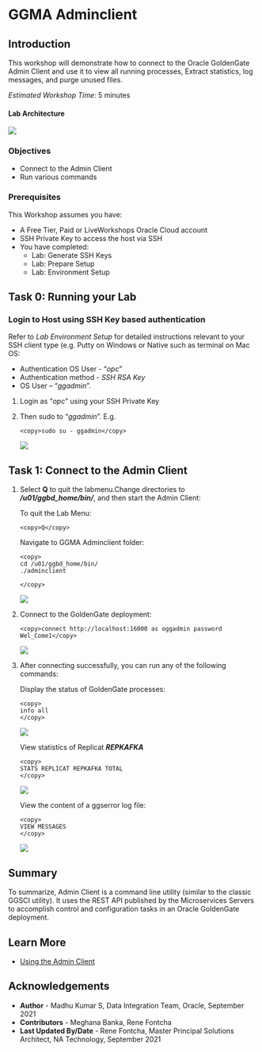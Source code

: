 # GGMA Adminclient

## Introduction
This workshop will demonstrate how to connect to the Oracle GoldenGate Admin Client and use it to view all running processes, Extract statistics, log messages, and purge unused files.

*Estimated Workshop Time*: 5 minutes

#### Lab Architecture

![](./images/arch.jpg " ")

### Objectives
-  Connect to the Admin Client
-  Run various commands 

### Prerequisites
This Workshop assumes you have:
- A Free Tier, Paid or LiveWorkshops Oracle Cloud account
- SSH Private Key to access the host via SSH
- You have completed:
    - Lab: Generate SSH Keys
    - Lab: Prepare Setup
    - Lab: Environment Setup


## Task 0: Running your Lab
### Login to Host using SSH Key based authentication

Refer to *Lab Environment Setup* for detailed instructions relevant to your SSH client type (e.g. Putty on Windows or Native such as terminal on Mac OS:

  - Authentication OS User - “*opc*”
  - Authentication method - *SSH RSA Key*
  - OS User – “*ggadmin*”.

1. Login as “*opc*” using your SSH Private Key

2. Then sudo to “*ggadmin*”. E.g.

    ```
    <copy>sudo su - ggadmin</copy>
    ```

    ![](./images/1.png " ")

## Task 1: Connect to the Admin Client

1. Select **Q** to quit the labmenu.Change directories to ***/u01/ggbd_home/bin/***, and then start the Admin Client:

    To quit the Lab Menu:
    
    ```
    <copy>Q</copy>
    ```

    Navigate to GGMA Adminclient folder:
    
    ```
    <copy>
    cd /u01/ggbd_home/bin/
    ./adminclient

    </copy>
    ```

    ![](./images/2.png " ")

2. Connect to the GoldenGate deployment:

    ```
    <copy>connect http://localhost:16000 as oggadmin password Wel_Come1</copy>
    ```

    ![](./images/3.png " ")


3. After connecting successfully, you can run any of the following commands:

    Display the status of GoldenGate processes:

    ```
    <copy>
    info all
    </copy>
    ```

    ![](./images/4.png " ")


    View statistics of  Replicat ***REPKAFKA***

    ```
    <copy>
    STATS REPLICAT REPKAFKA TOTAL
    </copy>
    ```

    ![](./images/5.png " ")


    View the content of a ggserror log file:

    ```
    <copy>
    VIEW MESSAGES
    </copy>
    ```

    ![](./images/6.png " ")

## Summary
To summarize, Admin Client is a command line utility (similar to the classic GGSCI utility). It uses the REST API published by the Microservices Servers to accomplish control and configuration tasks in an Oracle GoldenGate deployment.


## Learn More

* [Using the Admin Client](https://docs.oracle.com/en/middleware/goldengate/core/21.1/admin/getting-started-oracle-goldengate-process-interfaces.html#GUID-84B33389-0594-4449-BF1A-A496FB1EDB29)

## Acknowledgements
* **Author** - Madhu Kumar S, Data Integration Team, Oracle, September  2021
* **Contributors** - Meghana Banka, Rene Fontcha
* **Last Updated By/Date** - Rene Fontcha, Master Principal Solutions Architect, NA Technology, September 2021









